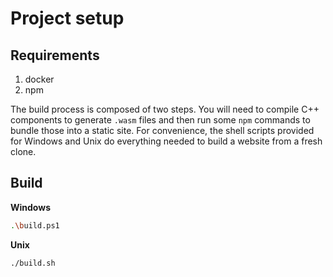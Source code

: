 # Project setup

## Requirements

1. docker
2. npm

The build process is composed of two steps. You will need to compile C++ components to generate `.wasm` files and then run some `npm` commands to bundle those into a static site. For convenience, the shell scripts provided for Windows and Unix do everything needed to build a website from a fresh clone.

## Build

**Windows**
```sh
.\build.ps1
```

**Unix**
```sh
./build.sh
```
